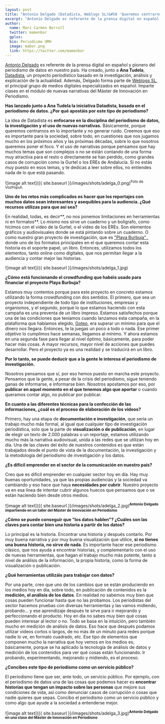 ```yaml
---
layout: post
title: "Antonio Delgado (Datadista, Weblogs SL)&#58 'Queremos centrarnos en lo importante y no generar ruido'"
excerpt: "Antonio Delgado es referente de la prensa digital en español y pionero del periodismo de datos en nuestro país. Ha creado, junto a Ana Tudela, Datadista, un proyecto periodístico basado en la investigación, análisis y explicación de la actualidad. Además, Delgado forma parte de Weblogs SL, el principal grupo de medios digitales especializados en español. Imparte clases en el módulo de nuevas narrativas del Máster de Innovación en Periodismo."
author:
  name: Mari Carmen Borrull
  twitter: mamenbor
  gplus:  
  bio: Periodismo UMH
  image: mabor.png
  link: https://twitter.com/mamenbor
---
```


[Antonio Delgado](https://twitter.com/adelgado) es referente de la prensa digital en español y pionero del periodismo de datos en nuestro país. Ha creado, junto a **Ana Tudela**, [Datadista](https://datadista.com/), un proyecto periodístico basado en la investigación, análisis y explicación de la actualidad. Además, Delgado forma parte de [Weblogs SL](https://www.weblogssl.com/), el principal grupo de medios digitales especializados en español. Imparte clases en el módulo de nuevas narrativas del Máster de Innovación en Periodismo.

**Has lanzado junto a Ana Tudela la iniciativa Datadista, basada en el periodismo de datos. ¿Por qué apostáis por este tipo de periodismo?**

La idea de Datadista es **enfocarse en la disciplina del periodismo de datos, la investigación y el uso de nuevas narrativas.** Básicamente, porque queremos centrarnos en lo importante y no generar ruido. Creemos que eso es importante para la sociedad, sobre todo, en cuestiones que nos jugamos mucho en los próximos años y las próximas décadas, sobre lo que nosotros queremos poner el foco. Y el uso de narrativas porque pensamos que hay muchos temas que son complejos o no se están contando de una forma muy atractiva para el resto o directamente se han perdido, como grandes casos de corrupción como la Gurtel  o los EREs de Andalucía. Si no estás muy puesto en esos temas, y te dedicas a leer sobre ellos, no entiendes nada de lo que está pasando. 

![image alt text]({{ site.baseurl }}/images/shots/adelga_0.png)<sup>Foto de VozPopuli.

**Uno de los retos más complicados es hacer que los reportajes con muchos datos sean interesantes y asequibles para la audiencia. ¿Qué recursos utilizas para que así sea?**

En realidad, todas, es decir**, no nos ponemos limitaciones en herramientas ni en formatos**. Lo mismo nos sirve un cuaderno y un bolígrafo, como hicimos con el video de la Gurtel, o el video de los EREs. Son elementos gráficos y audiovisuales donde se está pintando sobre un cuaderno. O como nuestro gran proyecto de investigación, que es ["Playa Burbuja" ](https://www.goteo.org/project/playa-burbuja), donde uno de los formatos principales en el que queremos contar esta historia es el soporte papel, un libro. Entonces, utilizamos todos los elementos, tanto online como digitales, que nos permitan llegar a la audiencia y contar mejor las historias.  

![image alt text]({{ site.baseurl }}/images/shots/adelga_1.jpg)

**¿Cómo está funcionando el crowdfunding que habéis usado para financiar el proyecto Playa Burbuja?**

Estamos muy contentos porque para este proyecto en concreto estamos utilizando la forma crowdfunding con dos sentidos. El primero, que sea un proyecto independiente de todo tipo de instituciones, empresas y organismos, y  el segundo, porque lo que estamos haciendo con esta campaña es una preventa de un libro 	impreso. Estamos satisfechos porque una de las condiciones que teníamos cuando lanzamos esta campaña, en la plataforma que habíamos elegido, [Goteo](https://www.goteo.org/project/playa-burbuja), era superar un mínimo para que el dinero nos llegara. Entonces, te la juegas un poco a todo o nada. Ese primer objetivo lo cumplimos hace semanas, llegamos al mínimo. Y ahora estamos en una segunda fase para llegar al nivel óptimo, básicamente, para poder hacer más cosas. A mayor recursos, mayor nivel de acciones que puedes desarrollar. Pero el proyecto ya es una realidad y se traducirá en un libro.  

**Por lo tanto, se puede deducir que a la gente le interesa el periodismo de investigación.**

Nosotros pensamos que sí, por eso hemos puesto en marcha este proyecto. Pensamos que la gente, a pesar de la crisis del periodismo, sigue teniendo ganas de informarse, e informarse bien. Nosotros apostamos por eso, por **publicar en aquel momento en el que tenemos algo que aportar** o cuando queramos contar algo, no publicar por publicar. 

**En cuanto a las diferentes técnicas para la confección de las informaciones, ¿cuál es el proceso de elaboración de los videos?**

Primero, hay una etapa de **documentación e investigación**, que sería un trabajo mucho más formal, al igual que cualquier tipo de investigación periodística, solo que la parte de **visualización o de publicación**, en lugar de elegir un texto de 2.000 palabras o un reportaje, estamos utilizando mucho más la narrativa audiovisual, unida a las redes que se utilizan hoy en día. Una de las claves del éxito de nuestros contenidos es que están trabajados desde el punto de vista de la documentación, la investigación y la metodología del periodismo de investigación y los datos. 

**¿Es difícil emprender en el sector de la comunicación en nuestro país?**

Creo que es difícil emprender en cualquier sector hoy en día. Hay muy buenas oportunidades, ya que las propias audiencias y la sociedad va cambiando y eso hace que haya **necesidades por cubrir**. Nuestro proyecto va en esa línea de intentar cubrir algunos huecos que pensamos que  o se están haciendo bien desde otros medios. 

![image alt text]({{ site.baseurl }}/images/shots/adelga_2.jpg)<sup>**Antonio Delgado impartiendo en un taller del Máster de Innovación en Periodismo**

**¿Cómo se puede conseguir que "los datos hablen"? ¿Cuáles son las claves para contar bien una historia a partir de los datos?**

Lo principal es la historia. Encontrar una historia y después contarlo. Por muy buena narrativa y por muy buena visualización que utilice, **si no tienes una buena historia, no sirve de nada**. Es importante hacer ese periodismo clásico, que nos ayuda a encontrar historias, y complementarlo con el uso de nuevas herramientas, que hagan el trabajo mucho más potente, tanto a nivel de análisis de la información, la propia historia, como la forma de visualización o publicación. 

**¿Qué herramientas utilizáis para trabajar con datos?**

Por una parte, creo que uno de los cambios que se están produciendo en los medios hoy en día, sobre todo, en publicación de contenidos es la **medición, el análisis de los datos**. En realidad no sabemos muy bien que cosas pueden funcionar hasta que no las probamos. Los periodistas del sector hacemos pruebas con diversas herramientas y las vamos midiendo, probando… y ese aprendizaje después te sirve para ir mejorando y perfeccionando el producto. Hoy en día no sabes muy bien qué cosas pueden interesar al lector o no. Todo se basa en la intuición, pero también mucho en medición de análisis de datos. Eso hace que después podamos utilizar videos cortos o largos, de no más de un minuto para redes porque nadie lo ve, en formato cuadrado, etc. Ese tipo de elementos que componen mucho la narrativa que hoy vemos en los medios es, básicamente, porque se ha aplicado la tecnología de análisis de datos y medición de los contenidos para ver qué cosas están funcionando. Ir probando, experimentando, mejorando y midiendo, es el proceso.  

**¿Concibes este tipo de periodismo como un servicio público?**

El periodismo tiene que ser, ante todo, un servicio público. Por ejemplo, con el periodismo de datos una de las cosas que podemos hacer es **encontrar historias que tengan un impacto sobre las personas** que mejore sus condiciones de vida, así como denunciar casos de corrupción o cosas que nadie quieres que sepas. Concibo el periodismo como un servicio público y como algo que ayude a la sociedad a entenderse mejor.

![image alt text]({{ site.baseurl }}/images/shots/adelga_3.jpg)<sup>**Antonio Delgado en una clase del Máster de Innovación en Periodismo**

